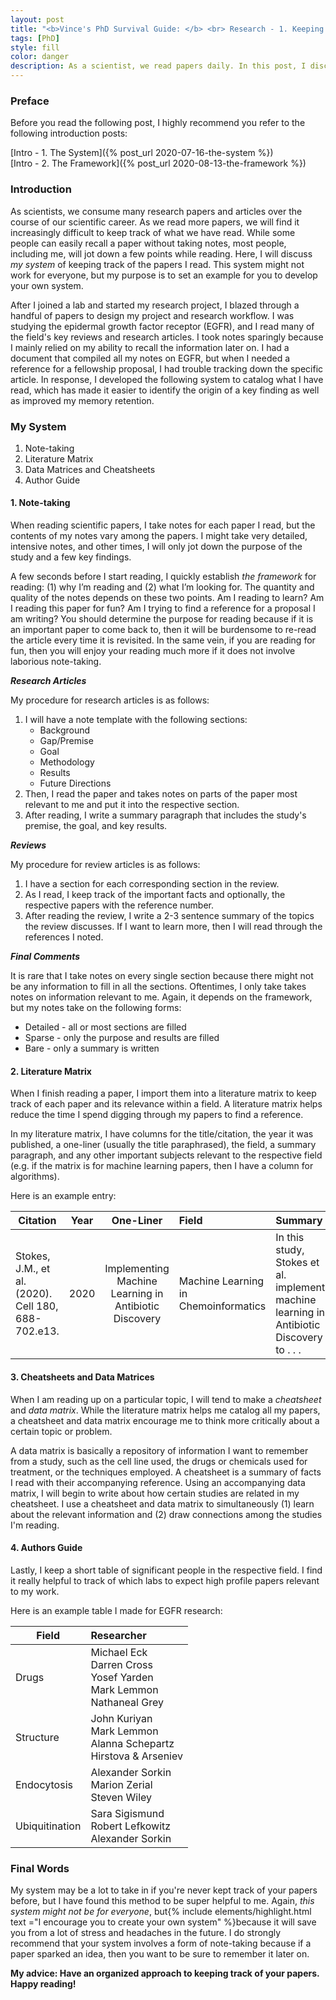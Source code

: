 ```yaml
---
layout: post
title: "<b>Vince's PhD Survival Guide: </b> <br> Research - 1. Keeping Track of Papers"
tags: [PhD]
style: fill
color: danger
description: As a scientist, we read papers daily. In this post, I discuss ways to keep track and remember papers you read.
---
```

### Preface ###

Before you read the following post, I highly recommend you refer to the following introduction posts:

[Intro - 1. The System]({% post_url 2020-07-16-the-system %})
<br>
[Intro - 2. The Framework]({% post_url 2020-08-13-the-framework %})

### Introduction ###

As scientists, we consume many research papers and articles over the course of our scientific career. As we read more papers, we will find it increasingly difficult to keep track of what we have read. While some people can easily recall a paper without taking notes, most people, including me, will jot down a few points while reading. Here, I will discuss *my system* of keeping track of the papers I read. This system might not work for everyone, but my purpose is to set an example for you to develop your own system. 

After I joined a lab and started my research project, I blazed through a handful of papers to design my project and research workflow. I was studying the epidermal growth factor receptor (EGFR), and I read many of the field's key reviews and research articles. I took notes sparingly because I mainly relied on my ability to recall the information later on. I had a document that compiled all my notes on EGFR, but when I needed a reference for a fellowship proposal, I had trouble tracking down the specific article. In response, I developed the following system to catalog what I have read, which has made it easier to identify the origin of a key finding as well as improved my memory retention.

### My System ###

1. Note-taking
2. Literature Matrix
3. Data Matrices and Cheatsheets
4. Author Guide

#### 1. Note-taking ####

When reading scientific papers, I take notes for each paper I read, but the contents of my notes vary among the papers. I might take very detailed, intensive notes, and other times, I will only jot down the purpose of the study and a few key findings.

A few seconds before I start reading, I quickly establish *the framework* for reading: (1) why I’m reading and (2) what I’m looking for. The quantity and quality of the notes depends on these two points. Am I reading to learn? Am I reading this paper for fun? Am I trying to find a reference for a proposal I am writing? You should determine the purpose for reading because if it is an important paper to come back to, then it will be burdensome to re-read the article every time it is revisited. In the same vein, if you are reading for fun, then you will enjoy your reading much more if it does not involve laborious note-taking.

***Research Articles***

My procedure for research articles is as follows:

1. I will have a note template with the following sections:
	- Background
	- Gap/Premise
	- Goal
	- Methodology
	- Results
	- Future Directions
2. Then, I read the paper and takes notes on parts of the paper most relevant to me and put it into the respective section.
3. After reading, I write a summary paragraph that includes the study's premise, the goal, and key results.

***Reviews***

My procedure for review articles is as follows:

1. I have a section for each corresponding section in the review.
2. As I read, I keep track of the important facts and optionally, the respective papers with the reference number.
3. After reading the review, I write a 2-3 sentence summary of the topics the review discusses. If I want to learn more, then I will read through the references I noted.

***Final Comments***

It is rare that I take notes on every single section because there might not be any information to fill in all the sections. Oftentimes, I only take takes notes on information relevant to me. Again, it depends on the framework, but my notes take on the following forms:

- Detailed - all or most sections are filled
- Sparse - only the purpose and results are filled
- Bare - only a summary is written

#### 2. Literature Matrix ####

When I finish reading a paper, I import them into a literature matrix to keep track of each paper and its relevance within a field. A literature matrix helps reduce the time I spend digging through my papers to find a reference. 

In my literature matrix, I have columns for the title/citation, the year it was published, a one-liner (usually the title paraphrased), the field, a summary paragraph, and any other important subjects relevant to the respective field (e.g. if the matrix is for machine learning papers, then I have a column for algorithms).

Here is an example entry:

| Citation      | Year          | One-Liner      | Field    |Summary |
| ------------- |:-------------:| :-------------:| :--------|:--------|
| Stokes, J.M., et al. (2020). Cell 180, 688-702.e13.| 2020 | Implementing Machine Learning in Antibiotic Discovery | Machine Learning in Chemoinformatics | In this study, Stokes et al. implements machine learning in Antibiotic Discovery to . . . |


#### 3. Cheatsheets and Data Matrices ####

When I am reading up on a particular topic, I will tend to make a *cheatsheet* and *data matrix*. While the literature matrix helps me catalog all my papers, a cheatsheet and data matrix encourage me to think more critically about a certain topic or problem.

A data matrix is basically a repository of information I want to remember from a study, such as the cell line used, the drugs or chemicals used for treatment, or the techniques employed. A cheatsheet is a summary of facts I read with their accompanying reference. Using an accompanying data matrix, I will begin to write about how certain studies are related in my cheatsheet. I use a cheatsheet and data matrix to simultaneously (1) learn about the relevant information and (2) draw connections among the studies I'm reading.

#### 4. Authors Guide ####

Lastly, I keep a short table of significant people in the respective field. I find it really helpful to track of which labs to expect high profile papers relevant to my work.

Here is an example table I made for EGFR research:

| Field         | Researcher |
| ----------    |:-----------|
| Drugs			    | Michael Eck <br> Darren Cross <br> Yosef Yarden <br> Mark Lemmon <br> Nathaneal Grey|
| Structure     | John Kuriyan <br> Mark Lemmon <br> Alanna Schepartz <br> Hirstova & Arseniev |
| Endocytosis   | Alexander Sorkin <br> Marion Zerial <br> Steven Wiley |
| Ubiquitination| Sara Sigismund <br> Robert Lefkowitz <br> Alexander Sorkin |


### Final Words ###

My system may  be a lot to take in if you're never kept track of your papers before, but I have found this method to be super helpful to me. Again, *this system might not be for everyone*, but{% include elements/highlight.html text ="I encourage you to create your own system" %}because it will save you from a lot of stress and headaches in the future. I do strongly recommend that your system involves a form of note-taking because if a paper sparked an idea, then you want to be sure to remember it later on.

**My advice: Have an organized approach to keeping track of your papers. Happy reading!**
